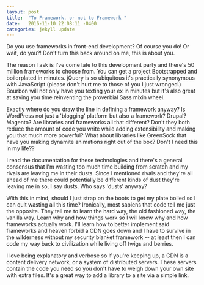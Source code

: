```yaml
---
layout: post
title:  "To Framework, or not to Framework "
date:   2016-11-10 22:08:11 -0400
categories: jekyll update
---
```

 Do you use frameworks in front-end development? Of course you do! Or wait, do you?! Don't turn this back around on me, this is about you.

 The reason I ask is I've come late to this development party and there's 50 million frameworks to choose from. You can get a project Bootstrapped and boilerplated in minutes. jQuery is so ubiquitous it's practically synonymous with JavaScript (please don't hurt me to those of you I just wronged.) Bourbon will not only have you texting your ex in minutes but it's also great at saving you time reinventing the proverbial Sass mixin wheel.

 Exactly where do you draw the line in defining a framework anyway? Is WordPress not just a 'blogging' platform but also a framework? Drupal? Magento? Are libraries and frameworks all that different? Don't they both reduce the amount of code you write while adding extensibility and making you that much more powerful? What about libraries like GreenSock that have you making dynamite animations right out of the box? Don't I need this in my life??

 I read the documentation for these technologies and there's a general consensus that I'm wasting too much time building from scratch and my rivals are leaving me in their dusts. Since I mentioned rivals and they're all ahead of me there could potentially be different kinds of dust they're leaving me in so, I say dusts. Who says 'dusts' anyway?

 With this in mind, should I just strap on the boots to get my plate boiled so I can quit wasting all this time? Ironically, most sapiens that code tell me just the opposite. They tell me to learn the hard way, the old fashioned way, the vanilla way. Learn why and how things work so I will know why and how frameworks actually work. I'll learn how to better implement said frameworks and heaven forbid a CDN goes down and I have to survive in the wilderness without my security blanket framework -- at least then I can code my way back to civilization while living off twigs and berries.

 I love being explanatory and verbose so if you're keeping up, a CDN is a content delivery network, or a system of distributed servers. These servers contain the code you need so you don't have to weigh down your own site with extra files. It's a great way to add a library to a site via a simple link.
